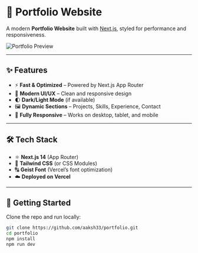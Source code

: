 # 🚀 Portfolio Website  

A modern **Portfolio Website** built with [Next.js](https://nextjs.org), styled for performance and responsiveness.  

![Portfolio Preview](https://github.com/aaksh33/portfolio/blob/main/public/portfolio.png)

---

## ✨ Features  

- ⚡ **Fast & Optimized** – Powered by Next.js App Router  
- 🎨 **Modern UI/UX** – Clean and responsive design  
- 🌓 **Dark/Light Mode** (if available)  
- 🖼️ **Dynamic Sections** – Projects, Skills, Experience, Contact  
- 📱 **Fully Responsive** – Works on desktop, tablet, and mobile  

---

## 🛠️ Tech Stack  

- ⚛️ **Next.js 14** (App Router)  
- 💅 **Tailwind CSS** (or CSS Modules)  
- 🔠 **Geist Font** (Vercel’s font optimization)  
- ☁️ **Deployed on Vercel**  

---

## 📂 Getting Started  

Clone the repo and run locally:  

```bash
git clone https://github.com/aaksh33/portfolio.git
cd portfolio
npm install
npm run dev

